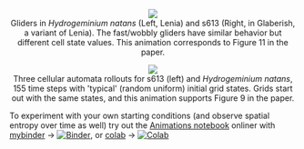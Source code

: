 <p align="center">
<img src="https://raw.githubusercontent.com/riveSunder/yuca/master/assets/supplemental_artifact_2_gliders.gif"><br>
Gliders in <em>Hydrogeminium natans</em> (Left, Lenia) and s613 (Right, in Glaberish, a variant of Lenia). The fast/wobbly gliders have similar behavior but different cell state values. This animation corresponds to Figure 11 in the paper. 
</p>




<p align="center">
<img src="https://raw.githubusercontent.com/riveSunder/yuca/master/assets/glaberish/random_init_s613_gem.gif"><br>
Three cellular automata rollouts for s613 (left) and <em>Hydrogeminium natans</em>, 155 time steps with 'typical' (random uniform) initial grid states. Grids start out with the same states, and this animation supports Figure 9 in the paper.
 </p>
  
  To experiment with your own starting conditions (and observe spatial entropy over time as well) try out the [Animations notebook](https://github.com/riveSunder/yuca/blob/master/notebooks/glaberish_animations.ipynb) onliner with [mybinder](https://mybinder.org/v2/gh/rivesunder/yuca/master?labpath=notebooks%2Fglaberish_animations.ipynb) -> [![Binder](https://mybinder.org/badge_logo.svg)](https://mybinder.org/v2/gh/rivesunder/yuca/master?labpath=notebooks%2Fglaberish_animations.ipynb), or [colab](https://colab.research.google.com/github/rivesunder/yuca/blob/master/notebooks/glaberish_animations.ipynb) -> [![Colab](https://colab.research.google.com/assets/colab-badge.svg)](https://colab.research.google.com/github/rivesunder/yuca/blob/master/notebooks/glaberish_animations.ipynb) 


